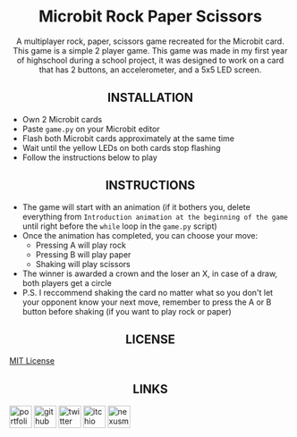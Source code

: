 <div align=center style="text-align: center;">
<h1>Microbit Rock Paper Scissors</h1>
A multiplayer rock, paper, scissors game recreated for the Microbit card. This game is a simple 2 player game. This game was made in my first year of highschool during a school project, it was designed to work on a card that has 2 buttons, an accelerometer, and a 5x5 LED screen.
</div>

###

<div align=center style="text-align: center;"><h2>INSTALLATION</h2></div>

* Own 2 Microbit cards
* Paste `game.py` on your Microbit editor
* Flash both Microbit cards approximately at the same time
* Wait until the yellow LEDs on both cards stop flashing
* Follow the instructions below to play

###

<div align=center style="text-align: center;"><h2>INSTRUCTIONS</h2></div>

* The game will start with an animation (if it bothers you, delete everything from `Introduction animation at the beginning of the game` until right before the `while` loop in the `game.py` script)
* Once the animation has completed, you can choose your move:
    - Pressing A will play rock
    - Pressing B will play paper
    - Shaking will play scissors
* The winner is awarded a crown and the loser an X, in case of a draw, both players get a circle
* P.S. I reccommend shaking the card no matter what so you don't let your opponent know your next move, remember to press the A or B button before shaking (if you want to play rock or paper)

###

<div align=center style="text-align: center;"><h2>LICENSE</h2></div>

[MIT License](https://choosealicense.com/licenses/mit/)

###

<div align=center style="text-align: center;"><h2>LINKS</h2></div>

<a href="https://noxtgm.me" target="_blank" rel="noreferrer"><img src="https://i.imgur.com/NSwlxNu.png" alt="portfolio" width="40" height="40"/></a> <a href="https://github.com/noxtgm" target="_blank" rel="noreferrer"><img src="https://i.imgur.com/LwT8Wxa.png" alt="github" width="40" height="40"/></a> <a href="https://twitter.com/noxtgm" target="_blank" rel="noreferrer"><img src="https://i.imgur.com/P3s7bOl.png" alt="twitter" width="40" height="40"/></a> <a href="https://noxtgm.itch.io/" target="_blank" rel="noreferrer"><img src="https://i.imgur.com/d9pIWxO.png" alt="itchio" width="40" height="40"/></a> <a href="https://next.nexusmods.com/profile/noxtgm" target="_blank" rel="noreferrer"><img src="https://i.imgur.com/la4rbPq.png" alt="nexusmods" width="40" height="40"/></a>

